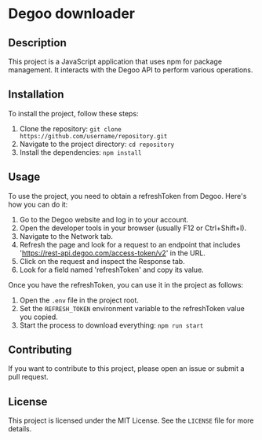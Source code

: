 # Degoo downloader

## Description

This project is a JavaScript application that uses npm for package management. It interacts with the Degoo API to perform various operations.

## Installation

To install the project, follow these steps:

1. Clone the repository: `git clone https://github.com/username/repository.git`
2. Navigate to the project directory: `cd repository`
3. Install the dependencies: `npm install`

## Usage

To use the project, you need to obtain a refreshToken from Degoo. Here's how you can do it:

1. Go to the Degoo website and log in to your account.
2. Open the developer tools in your browser (usually F12 or Ctrl+Shift+I).
3. Navigate to the Network tab.
4. Refresh the page and look for a request to an endpoint that includes 'https://rest-api.degoo.com/access-token/v2' in the URL.
5. Click on the request and inspect the Response tab.
6. Look for a field named 'refreshToken' and copy its value.

Once you have the refreshToken, you can use it in the project as follows:

1. Open the `.env` file in the project root.
2. Set the `REFRESH_TOKEN` environment variable to the refreshToken value you copied.
3. Start the process to download everything: `npm run start`

## Contributing

If you want to contribute to this project, please open an issue or submit a pull request.

## License

This project is licensed under the MIT License. See the `LICENSE` file for more details.
